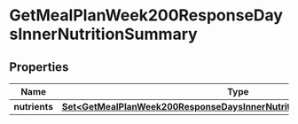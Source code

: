 

# GetMealPlanWeek200ResponseDaysInnerNutritionSummary

## Properties

Name | Type | Description | Notes
------------ | ------------- | ------------- | -------------
**nutrients** | [**Set&lt;GetMealPlanWeek200ResponseDaysInnerNutritionSummaryNutrientsInner&gt;**](GetMealPlanWeek200ResponseDaysInnerNutritionSummaryNutrientsInner.md) |  | 




